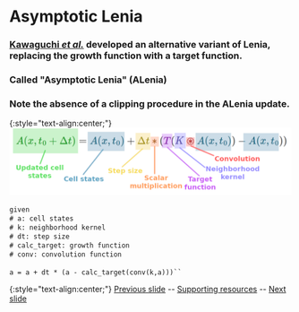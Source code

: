 # Asymptotic Lenia


### [Kawaguchi _et al._](https://direct.mit.edu/isal/proceedings/isal2021/33/91/102916) developed an alternative variant of Lenia, replacing the growth function with a target function.
### Called "Asymptotic Lenia" (ALenia)
### Note the absence of a clipping procedure in the ALenia update.

{:style="text-align:center;"}
![Lenia update equation](https://raw.githubusercontent.com/riveSunder/fractal_persistence/master/docs/assets/alenia_update.png)

```
given
# a: cell states
# k: neighborhood kernel
# dt: step size
# calc_target: growth function
# conv: convolution function

a = a + dt * (a - calc_target(conv(k,a)))``
```

{:style="text-align:center;"}
[Previous slide](https://rivesunder.github.io/fractal_persistence/al24_slide_002) -- [Supporting resources](https://rivesunder.github.io/fractal_persistence) -- [Next slide](https://rivesunder.github.io/fractal_persistence/al24_slide_004)

